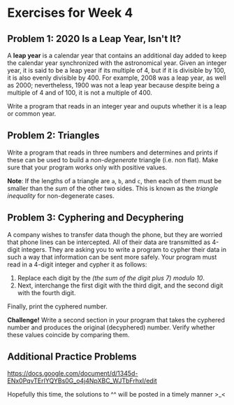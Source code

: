 # Exercises for Week 4

## Problem 1: 2020 Is a Leap Year, Isn't It?

A **leap year** is a calendar year that contains an additional day added to keep the calendar year synchronized with 
the astronomical year.  Given an integer year, it is said to be a leap year if its multiple of 4, but if it is 
divisible by 100, it is also evenly divisible by 400.  For example, 2008 was a leap year, as well as 2000; 
nevertheless, 1900 was not a leap year because despite being a multiple of 4 and of 100, it is not a multiple of 400.

Write a program that reads in an integer year and ouputs whether it is a leap or common year. 

## Problem 2: Triangles

Write a program that reads in three numbers and determines and prints if these can be used to build a 
*non-degenerate* triangle (i.e. non flat).  Make sure that your program works only with positive values.

**Note**: If the lengths of a triangle are `a`, `b`, and `c`, then each of them must be smaller than the *sum*
of the other two sides.  This is known as the *triangle inequality* for non-degenerate cases.

## Problem 3: Cyphering and Decyphering

A company wishes to transfer data though the phone, but they are worried that phone lines can be intercepted.
All of their data are transmitted as 4-digit integers.  They are asking you to write a program to cypher their
data in such a way that information can be sent more safely.  Your program must read in a 4-digit integer and
cypher it as follows:
1. Replace each digit by the *(the sum of the digit plus 7) modulo 10*.
2. Next, interchange the first digit with the third digit, and the second digit with the fourth digit.

Finally, print the cyphered number.

**Challenge!**  Write a second section in your program that takes the cyphered number and produces the 
original (decyphered) number.  Verify whether these values coincide by comparing them.  

## Additional Practice Problems
https://docs.google.com/document/d/1345d-ENx0PqvTErIYQYBs0G_o4j4NpXBC_WJTbFrhxI/edit

Hopefully this time, the solutions to ^^ will be posted in a timely manner >_<
